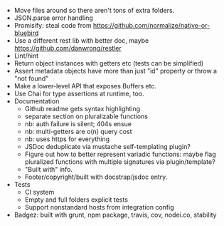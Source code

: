 - Move files around so there aren't tons of extra folders.
- JSON.parse error handling
- Promisify: steal code from https://github.com/normalize/native-or-bluebird
- Use a different rest lib with better doc, maybe https://github.com/danwrong/restler
- Lint/hint
- Return object instances with getters etc (tests can be simplified)
- Assert metadata objects have more than just "id" property or throw a "not found"
- Make a lower-level API that exposes Buffers etc.
- Use Chai for type assertions at runtime, too.
- Documentation
	- Github readme gets syntax highlighting
	- separate section on pluralizable functions
	- nb: auth failure is silent; 404s ensue
	- nb: multi-getters are o(n) query cost
	- nb: uses https for everything
	- JSDoc deduplicate via mustache self-templating plugin?
	- Figure out how to better represent variadic functions: maybe flag pluralized functions with multiple signatures via plugin/template?
	- "Built with" info.
	- Footer/copyright/built with docstrap/jsdoc entry.
- Tests
	- CI system
	- Empty and full folders explicit tests
	- Support nonstandard hosts from integration config
- Badgez: built with grunt, npm package, travis, cov, nodei.co, stability